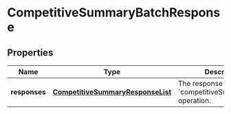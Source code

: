 
# CompetitiveSummaryBatchResponse

## Properties
Name | Type | Description | Notes
------------ | ------------- | ------------- | -------------
**responses** | [**CompetitiveSummaryResponseList**](CompetitiveSummaryResponseList.md) | The response list of the &#x60;competitiveSummaryBatch&#x60; operation. | 



